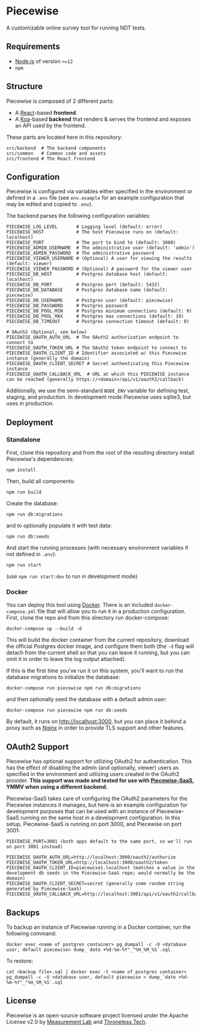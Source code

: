 # Piecewise

A customizable online survey tool for running NDT tests.

## Requirements

- [Node.js](https://nodejs.org) of version `>=12`
- `npm`

## Structure

Piecewise is composed of 2 different parts:

- A [React](https://reactjs.org/)-based **frontend**.
- A [Koa](https://koajs.com)-based **backend** that renders & serves the
  frontend and exposes an API used by the frontend.

These parts are located here in this repository:

```
src/backend  # The backend components
src/common   # Common code and assets
src/frontend # The React frontend
```

## Configuration

Piecewise is configured via variables either specified in the environment or
defined in a `.env` file (see `env.example` for an example configuration that
may be edited and copied to `.env`).

The backend parses the following configuration variables:

```
PIECEWISE_LOG_LEVEL       # Logging level (default: error)
PIECEWISE_HOST            # The host Piecewise runs on (default: localhost)
PIECEWISE_PORT            # The port to bind to (default: 3000)
PIECEWISE_ADMIN_USERNAME  # The administrative user (default: 'admin')
PIECEWISE_ADMIN_PASSWORD  # The administrative password
PIECEWISE_VIEWER_USERNAME # (Optional) A user for viewing the results (default: viewer)
PIECEWISE_VIEWER_PASSWORD # (Optional) A password for the viewer user
PIECEWISE_DB_HOST         # Postgres database host (default: localhost)
PIECEWISE_DB_PORT         # Postgres port (default: 5432)
PIECEWISE_DB_DATABASE     # Postgres database name (default: piecewise)
PIECEWISE_DB_USERNAME     # Postgres user (default: piecewise)
PIECEWISE_DB_PASSWORD     # Postgres password
PIECEWISE_DB_POOL_MIN     # Postgres minimum connections (default: 0)
PIECEWISE_DB_POOL_MAX     # Postgres max connections (default: 10)
PIECEWISE_DB_TIMEOUT      # Postgres connection timeout (default: 0)

# OAuth2 (Optional, see below)
PIECEWISE_OAUTH_AUTH_URL  # The OAuth2 authorization endpoint to connect to
PIECEWISE_OAUTH_TOKEN_URL # The OAuth2 token endpoint to connect to
PIECEWISE_OAUTH_CLIENT_ID # Identifier associated w/ this Piecewise instance (generally the domain)
PIECEWISE_OAUTH_CLIENT_SECRET # Secret authenticating this Piecewise instance
PIECEWISE_OAUTH_CALLBACK_URL  # URL at which this PIECEWISE instance can be reached (generally https://<domain>/api/v1/oauth2/callback)
```

Additionally, we use the semi-standard `NODE_ENV` variable for defining test,
staging, and production. In development mode Piecewise uses sqlite3, but uses in
production.

## Deployment

### Standalone

First, clone this repository and from the root of the resulting directory
install Piecewise's dependencies:

```
npm install
```

Then, build all components:

```
npm run build
```

Create the database:

```
npm run db:migrations
```

and to optionally populate it with test data:

```
npm run db:seeds
```

And start the running processes (with necessary environment variables if not
defined in `.env`):

```
npm run start
```

(use `npm run start:dev` to run in development mode)

### Docker

You can deploy this tool using [Docker](https://docker.io). There is an included
`docker-compose.yml` file that will allow you to run it in a production
configuration. First, clone the repo and from this directory run docker-compose:

```
docker-compose up --build -d
```

This will build the docker container from the current repository, download the
official Postgres docker image, and configure them both (the `-d` flag will
detach from the current shell so that you can leave it running, but you can omit
it in order to leave the log output attached).

If this is the first time you've run it on this system, you'll want to run the
database migrations to initialize the database:

```
docker-compose run piecewise npm run db:migrations
```

and then optionally seed the database with a default admin user:

```
docker-compose run piecewise npm run db:seeds
```

By default, it runs on [http://localhost:3000](http://localhost:3000), but you
can place it behind a proxy such as [Nginx](https://nginx.com) in order to
provide TLS support and other features.

## OAuth2 Support

Piecewise has optional support for utilizing OAuth2 for authentication. This has the effect of disabling the admin (and optionally, viewer) users as specified in the environment and utilizing users created in the OAuth2 provider. **This support was made and tested for use with [Piecewise-SaaS](https://github.com/m-lab/piecewise-saas), YMMV when using a different backend.**

Piecewise-SaaS takes care of configuring the OAuth2 parameters for the Piecewise instances it manages, but here is an example configuration for development purposes that can be used with an instance of Piecewise-SaaS running on the same host in a development configuration. In this setup, Piecewise-SaaS is running on port 3000, and Piecewise on port 3001:
```
PIECEWISE_PORT=3001 (both apps default to the same port, so we'll run on port 3001 instead)

PIECEWISE_OAUTH_AUTH_URL=http://localhost:3000/oauth2/authorize
PIECEWISE_OAUTH_TOKEN_URL=http://localhost:3000/oauth2/token
PIECEWISE_OAUTH_CLIENT_ID=piecewise1.localhost (matches a value in the development db seeds in the Piecewise-SaaS repo; would normally be the domain)
PIECEWISE_OAUTH_CLIENT_SECRET=secret (generally some random string generated by Piecewise-SaaS)
PIECEWISE_OAUTH_CALLBACK_URL=http://localhost:3001/api/v1/oauth2/callback
```

## Backups
To backup an instance of Piecewise running in a Docker container, run the following command:

```
docker exec <name of postgres container> pg_dumpall -c -U <database user, default piecewise> dump_`date +%d-%m-%Y"_"%H_%M_%S`.sql
```

To restore:
```
cat <backup file>.sql | docker exec -t <name of postgres container> pg_dumpall -c -U <database user, default piecewise > dump_`date +%d-%m-%Y"_"%H_%M_%S`.sql
```

## License

Piecewise is an open-source software project licensed under the Apache License
v2.0 by [Measurement Lab](https://measurementlab.net) and
[Throneless Tech](https://throneless.tech).
